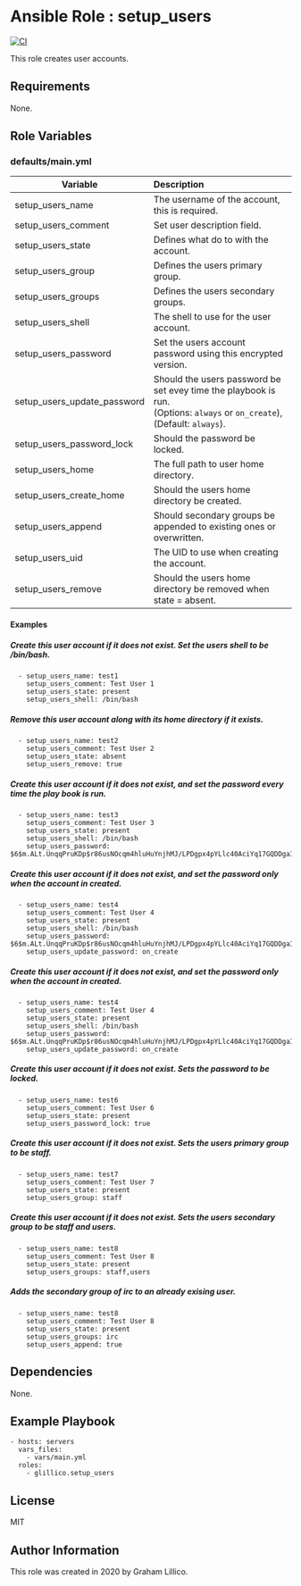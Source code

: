# Ansible Role : setup_users

[![CI](https://github.com/glillico/ansible-role-setup_users/workflows/CI/badge.svg)](https://github.com/glillico/ansible-role-setup_users/actions?query=workflow%3ACI)

This role creates user accounts.

## Requirements

None.

## Role Variables

### defaults/main.yml

|Variable|Description|
|---|:---|
|setup_users_name|The username of the account, this is required.|
|setup_users_comment|Set user description field.|
|setup_users_state|Defines what do to with the account.|
|setup_users_group|Defines the users primary group.|
|setup_users_groups|Defines the users secondary groups.|
|setup_users_shell|The shell to use for the user account.|
|setup_users_password|Set the users account password using this encrypted version.|
|setup_users_update_password|Should the users password be set evey time the playbook is run.<br>(Options: `always` or `on_create`), (Default: `always`).|
|setup_users_password_lock|Should the password be locked.|
|setup_users_home|The full path to user home directory.|
|setup_users_create_home|Should the users home directory be created.|
|setup_users_append|Should secondary groups be appended to existing ones or overwritten.|
|setup_users_uid|The UID to use when creating the account.|
|setup_users_remove|Should the users home directory be removed when state = absent.|

#### Examples

##### Create this user account if it does not exist. Set the users shell to be /bin/bash.
```
  - setup_users_name: test1
    setup_users_comment: Test User 1
    setup_users_state: present
    setup_users_shell: /bin/bash
```

##### Remove this user account along with its home directory if it exists.
```
  - setup_users_name: test2
    setup_users_comment: Test User 2
    setup_users_state: absent
    setup_users_remove: true
```

##### Create this user account if it does not exist, and set the password every time the play book is run.
```
  - setup_users_name: test3
    setup_users_comment: Test User 3
    setup_users_state: present
    setup_users_shell: /bin/bash
    setup_users_password: $6$m.ALt.UnqqPruKDp$r86usNOcqm4hluHuYnjhMJ/LPDgpx4pYLlc40AciYq17GQDDgaIas3u0fXphx5vugxe3SQCzON7q6Mve4G4oh0
```

##### Create this user account if it does not exist, and set the password only when the account in created.
```
  - setup_users_name: test4
    setup_users_comment: Test User 4
    setup_users_state: present
    setup_users_shell: /bin/bash
    setup_users_password: $6$m.ALt.UnqqPruKDp$r86usNOcqm4hluHuYnjhMJ/LPDgpx4pYLlc40AciYq17GQDDgaIas3u0fXphx5vugxe3SQCzON7q6Mve4G4oh0
    setup_users_update_password: on_create
```

##### Create this user account if it does not exist, and set the password only when the account in created.
```
  - setup_users_name: test4
    setup_users_comment: Test User 4
    setup_users_state: present
    setup_users_shell: /bin/bash
    setup_users_password: $6$m.ALt.UnqqPruKDp$r86usNOcqm4hluHuYnjhMJ/LPDgpx4pYLlc40AciYq17GQDDgaIas3u0fXphx5vugxe3SQCzON7q6Mve4G4oh0
    setup_users_update_password: on_create
```

##### Create this user account if it does not exist. Sets the password to be locked.
```
  - setup_users_name: test6
    setup_users_comment: Test User 6
    setup_users_state: present
    setup_users_password_lock: true
```

##### Create this user account if it does not exist. Sets the users primary group to be staff.
```
  - setup_users_name: test7
    setup_users_comment: Test User 7
    setup_users_state: present
    setup_users_group: staff
```

##### Create this user account if it does not exist. Sets the users secondary group to be staff and users.
```
  - setup_users_name: test8
    setup_users_comment: Test User 8
    setup_users_state: present
    setup_users_groups: staff,users
```

##### Adds the secondary group of irc to an already exising user.
```
  - setup_users_name: test8
    setup_users_comment: Test User 8
    setup_users_state: present
    setup_users_groups: irc
    setup_users_append: true
```

## Dependencies

None.

## Example Playbook

    - hosts: servers
      vars_files:
        - vars/main.yml
      roles:
        - glillico.setup_users

## License

MIT

## Author Information

This role was created in 2020 by Graham Lillico.
